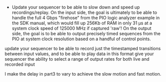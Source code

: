 * Update your sequencer to be able to slow down and speed up recordings/replay. On the input side, the goal is ultimately to be able to handle the full 4 Gbps "firehose" from the PIO logic analyzer example in the SDK manual, which would fill up 256Kb of RAM in only 31 µs at a system clock speed of 125000 MHz if captured 'raw'! On the output side, the goal is to be able to output precisely timed sequences from the PIO at system clock resolution based on a handful of control points.

update your sequencer to be able to record just the timestamped transitions between input values, and to be able to play data in this format
give your sequencer the ability to select a range of output rates for both live and recorded input

I make the delay in part3 to vary to achieve the slow motion and fast motion.
